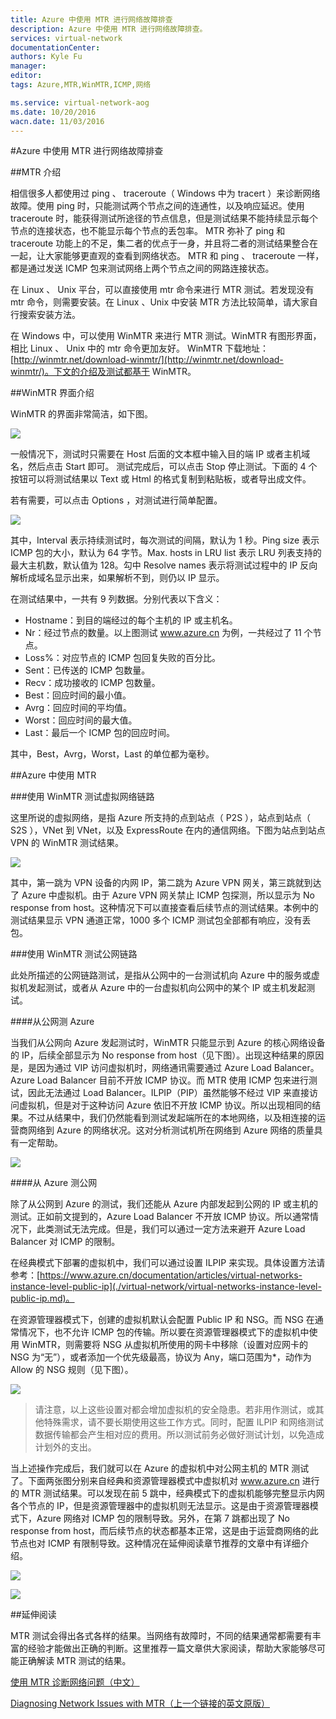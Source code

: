 ```yaml
---
title: Azure 中使用 MTR 进行网络故障排查
description: Azure 中使用 MTR 进行网络故障排查。
services: virtual-network
documentationCenter: 
authors: Kyle Fu
manager: 
editor: 
tags: Azure,MTR,WinMTR,ICMP,网络

ms.service: virtual-network-aog
ms.date: 10/20/2016
wacn.date: 11/03/2016
---
```


#Azure 中使用 MTR 进行网络故障排查

##MTR 介绍

相信很多人都使用过 ping 、 traceroute（ Windows 中为 tracert ）来诊断网络故障。使用 ping 时，只能测试两个节点之间的连通性，以及响应延迟。使用 traceroute 时，能获得测试所途径的节点信息，但是测试结果不能持续显示每个节点的连接状态，也不能显示每个节点的丢包率。 MTR 弥补了 ping 和 traceroute 功能上的不足，集二者的优点于一身，并且将二者的测试结果整合在一起，让大家能够更直观的查看到网络状态。 MTR 和 ping 、 traceroute 一样，都是通过发送 ICMP 包来测试网络上两个节点之间的网路连接状态。

在 Linux 、 Unix 平台，可以直接使用 mtr 命令来进行 MTR 测试。若发现没有 mtr 命令，则需要安装。在 Linux 、Unix 中安装 MTR 方法比较简单，请大家自行搜索安装方法。 

在 Windows 中，可以使用 WinMTR 来进行 MTR 测试。WinMTR 有图形界面，相比 Linux 、 Unix 中的 mtr 命令更加友好。 WinMTR 下载地址：[http://winmtr.net/download-winmtr/](http://winmtr.net/download-winmtr/)。下文的介绍及测试都基于 WinMTR。

##WinMTR 界面介绍

WinMTR 的界面非常简洁，如下图。

![](./media/aog-virtual-network-troubleshoot-mtr/winmtr-overview.png)
 
一般情况下，测试时只需要在 Host 后面的文本框中输入目的端 IP 或者主机域名，然后点击 Start 即可。 测试完成后，可以点击 Stop 停止测试。下面的 4 个按钮可以将测试结果以 Text 或 Html 的格式复制到粘贴板，或者导出成文件。

若有需要，可以点击 Options ，对测试进行简单配置。
 
![](./media/aog-virtual-network-troubleshoot-mtr/options.png)

其中，Interval 表示持续测试时，每次测试的间隔，默认为 1 秒。Ping size 表示 ICMP 包的大小，默认为 64 字节。Max. hosts in LRU list 表示 LRU 列表支持的最大主机数，默认值为 128。勾中 Resolve names 表示将测试过程中的 IP 反向解析成域名显示出来，如果解析不到，则仍以 IP 显示。

在测试结果中，一共有 9 列数据。分别代表以下含义：

- Hostname：到目的端经过的每个主机的 IP 或主机名。
-	Nr：经过节点的数量。以上图测试 www.azure.cn 为例，一共经过了 11 个节点。
-	Loss%：对应节点的 ICMP 包回复失败的百分比。
-	Sent：已传送的 ICMP 包数量。
-	Recv：成功接收的 ICMP 包数量。
-	Best：回应时间的最小值。
-	Avrg：回应时间的平均值。
-	Worst：回应时间的最大值。
-	Last：最后一个 ICMP 包的回应时间。

其中，Best，Avrg，Worst，Last 的单位都为毫秒。

##Azure 中使用 MTR

###使用 WinMTR 测试虚拟网络链路 

这里所说的虚拟网络，是指 Azure 所支持的点到站点（ P2S ），站点到站点（ S2S ），VNet 到 VNet，以及 ExpressRoute 在内的通信网络。下图为站点到站点 VPN 的 WinMTR 测试结果。

![](./media/aog-virtual-network-troubleshoot-mtr/result-s2s.png)
 
其中，第一跳为 VPN 设备的内网 IP，第二跳为 Azure VPN 网关，第三跳就到达了 Azure 中虚拟机。由于 Azure VPN 网关禁止 ICMP 包探测，所以显示为 No response from host。这种情况下可以直接查看后续节点的测试结果。本例中的测试结果显示 VPN 通道正常，1000 多个 ICMP 测试包全部都有响应，没有丢包。

###使用 WinMTR 测试公网链路

此处所描述的公网链路测试，是指从公网中的一台测试机向 Azure 中的服务或虚拟机发起测试，或者从 Azure 中的一台虚拟机向公网中的某个 IP 或主机发起测试。

####从公网测 Azure

当我们从公网向 Azure 发起测试时，WinMTR 只能显示到 Azure 的核心网络设备的 IP，后续全部显示为 No response from host（见下图）。出现这种结果的原因是，是因为通过 VIP 访问虚拟机时，网络通讯需要通过 Azure Load Balancer。Azure Load Balancer 目前不开放 ICMP 协议。而 MTR 使用 ICMP 包来进行测试，因此无法通过 Load Balancer。ILPIP（PIP）虽然能够不经过 VIP 来直接访问虚拟机，但是对于这种访问 Azure 依旧不开放 ICMP 协议。所以出现相同的结果。不过从结果中，我们仍然能看到测试发起端所在的本地网络，以及相连接的运营商网络到 Azure 的网络状况。这对分析测试机所在网络到 Azure 网络的质量具有一定帮助。
 
![](./media/aog-virtual-network-troubleshoot-mtr/test-host.png)

####从 Azure 测公网

除了从公网到 Azure 的测试，我们还能从 Azure 内部发起到公网的 IP 或主机的测试。正如前文提到的，Azure Load Balancer 不开放 ICMP 协议。所以通常情况下，此类测试无法完成。但是，我们可以通过一定方法来避开 Azure Load Balancer 对 ICMP 的限制。

在经典模式下部署的虚拟机中，我们可以通过设置 ILPIP 来实现。具体设置方法请参考：[https://www.azure.cn/documentation/articles/virtual-networks-instance-level-public-ip](./virtual-network/virtual-networks-instance-level-public-ip.md)。

在资源管理器模式下，创建的虚拟机默认会配置 Public IP 和 NSG。而 NSG 在通常情况下，也不允许 ICMP 包的传输。所以要在资源管理器模式下的虚拟机中使用 WinMTR，则需要将 NSG 从虚拟机所使用的网卡中移除（设置对应网卡的 NSG 为“无”），或者添加一个优先级最高，协议为 Any，端口范围为*，动作为 Allow 的 NSG 规则（见下图）。

![](./media/aog-virtual-network-troubleshoot-mtr/portal-allow.png)
 
>请注意，以上这些设置对都会增加虚拟机的安全隐患。若非用作测试，或其他特殊需求，请不要长期使用这些工作方式。同时，配置 ILPIP 和网络测试数据传输都会产生相对应的费用。所以测试前务必做好测试计划，以免造成计划外的支出。

当上述操作完成后，我们就可以在 Azure 的虚拟机中对公网主机的 MTR 测试了。下面两张图分别来自经典和资源管理器模式中虚拟机对 www.azure.cn 进行的 MTR 测试结果。可以发现在前 5 跳中，经典模式下的虚拟机能够完整显示内网各个节点的 IP，但是资源管理器中的虚拟机则无法显示。这是由于资源管理器模式下，Azure 网络对 ICMP 包的限制导致。另外，在第 7 跳都出现了 No response from host，而后续节点的状态都基本正常，这是由于运营商网络的此节点也对 ICMP 有限制导致。这种情况在延伸阅读章节推荐的文章中有详细介绍。

![](./media/aog-virtual-network-troubleshoot-mtr/host-azure-test.png)

![](./media/aog-virtual-network-troubleshoot-mtr/host-azure-test-page2.png)
 
##延伸阅读

MTR 测试会得出各式各样的结果。当网络有故障时，不同的结果通常都需要有丰富的经验才能做出正确的判断。这里推荐一篇文章供大家阅读，帮助大家能够尽可能正确解读 MTR 测试的结果。

[使用 MTR 诊断网络问题（中文）](http://www.tuicool.com/articles/emINv2v)

[Diagnosing Network Issues with MTR（上一个链接的英文原版）](https://www.linode.com/docs/networking/diagnostics/diagnosing-network-issues-with-mtr/)

